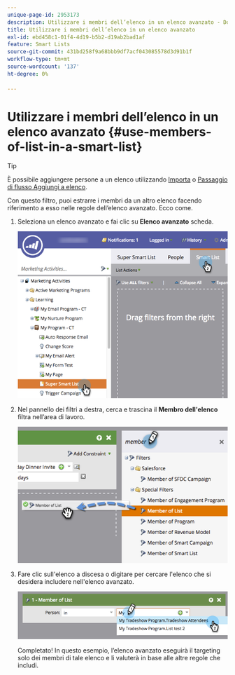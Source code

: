 ```yaml
---
unique-page-id: 2953173
description: Utilizzare i membri dell’elenco in un elenco avanzato - Documentazione di Marketo - Documentazione del prodotto
title: Utilizzare i membri dell’elenco in un elenco avanzato
exl-id: ebd458c1-01f4-4d19-b5b2-d19ab2bad1af
feature: Smart Lists
source-git-commit: 431bd258f9a68bbb9df7acf043085578d3d91b1f
workflow-type: tm+mt
source-wordcount: '137'
ht-degree: 0%

---
```


# Utilizzare i membri dell’elenco in un elenco avanzato {#use-members-of-list-in-a-smart-list}

>[!TIP]
>
>È possibile aggiungere persone a un elenco utilizzando [Importa](/help/marketo/getting-started/quick-wins/import-a-list-of-people.md) o [Passaggio di flusso Aggiungi a elenco](/help/marketo/product-docs/core-marketo-concepts/smart-campaigns/flow-actions/add-to-list.md).

Con questo filtro, puoi estrarre i membri da un altro elenco facendo riferimento a esso nelle regole dell’elenco avanzato. Ecco come.

1. Seleziona un elenco avanzato e fai clic su **Elenco avanzato** scheda.

   ![](assets/smartlist-sltab.png)

1. Nel pannello dei filtri a destra, cerca e trascina il **Membro dell&#39;elenco** filtra nell’area di lavoro.

   ![](assets/use-members-of-list-in-a-smart-list-2nd.png)

1. Fare clic sull&#39;elenco a discesa o digitare per cercare l&#39;elenco che si desidera includere nell&#39;elenco avanzato.

   ![](assets/memberoflist.png)

   Completato! In questo esempio, l’elenco avanzato eseguirà il targeting solo dei membri di tale elenco e li valuterà in base alle altre regole che includi.
